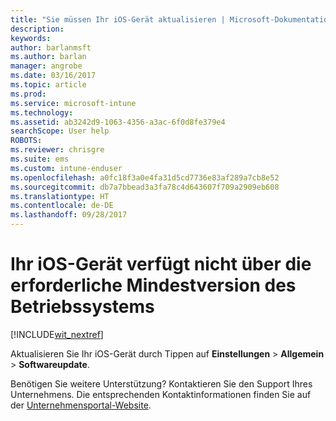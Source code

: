 ```yaml
---
title: "Sie müssen Ihr iOS-Gerät aktualisieren | Microsoft-Dokumentation"
description: 
keywords: 
author: barlanmsft
ms.author: barlan
manager: angrobe
ms.date: 03/16/2017
ms.topic: article
ms.prod: 
ms.service: microsoft-intune
ms.technology: 
ms.assetid: ab3242d9-1063-4356-a3ac-6f0d8fe379e4
searchScope: User help
ROBOTS: 
ms.reviewer: chrisgre
ms.suite: ems
ms.custom: intune-enduser
ms.openlocfilehash: a0fc18f3a0e4fa31d5cd7736e83af289a7cb8e52
ms.sourcegitcommit: db7a7bbead3a3fa78c4d643607f709a2909eb608
ms.translationtype: HT
ms.contentlocale: de-DE
ms.lasthandoff: 09/28/2017
---
```

# <a name="your-ios-device-doesnt-have-the-required-minimum-operating-system-version"></a>Ihr iOS-Gerät verfügt nicht über die erforderliche Mindestversion des Betriebssystems

[!INCLUDE[wit_nextref](includes/end-user-os-update-guidance.md)]

Aktualisieren Sie Ihr iOS-Gerät durch Tippen auf **Einstellungen** > **Allgemein** > **Softwareupdate**.

Benötigen Sie weitere Unterstützung? Kontaktieren Sie den Support Ihres Unternehmens. Die entsprechenden Kontaktinformationen finden Sie auf der [Unternehmensportal-Website](https://portal.manage.microsoft.com).
